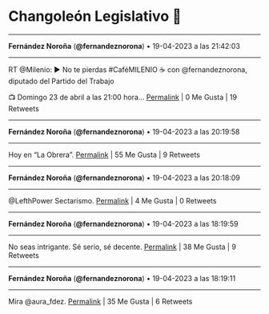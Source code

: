 # Changoleón Legislativo 🙈
*****
**Fernández Noroña** (**@fernandeznorona**) • 19-04-2023 a las 21:42:03
*****
RT @Milenio: ▶️ No te pierdas #CaféMILENIO ☕ con @fernandeznorona, diputado del Partido del Trabajo


📺 Domingo 23 de abril a las 21:00 hora…
[Permalink](https://twitter.com/fernandeznorona/status/1648924970951790594) | 0 Me Gusta | 19 Retweets
*****
**Fernández Noroña** (**@fernandeznorona**) • 19-04-2023 a las 20:19:58
*****
Hoy en “La Obrera”.
[Permalink](https://twitter.com/fernandeznorona/status/1648904313517768704) | 55 Me Gusta | 9 Retweets
*****
**Fernández Noroña** (**@fernandeznorona**) • 19-04-2023 a las 20:18:09
*****
@LefthPower Sectarismo.
[Permalink](https://twitter.com/fernandeznorona/status/1648903856309547008) | 4 Me Gusta | 0 Retweets
*****
**Fernández Noroña** (**@fernandeznorona**) • 19-04-2023 a las 18:19:59
*****
No seas intrigante. Sé serio, sé decente.
[Permalink](https://twitter.com/fernandeznorona/status/1648874122167078913) | 38 Me Gusta | 9 Retweets
*****
**Fernández Noroña** (**@fernandeznorona**) • 19-04-2023 a las 18:19:11
*****
Mira @aura_fdez.
[Permalink](https://twitter.com/fernandeznorona/status/1648873919947079680) | 35 Me Gusta | 6 Retweets